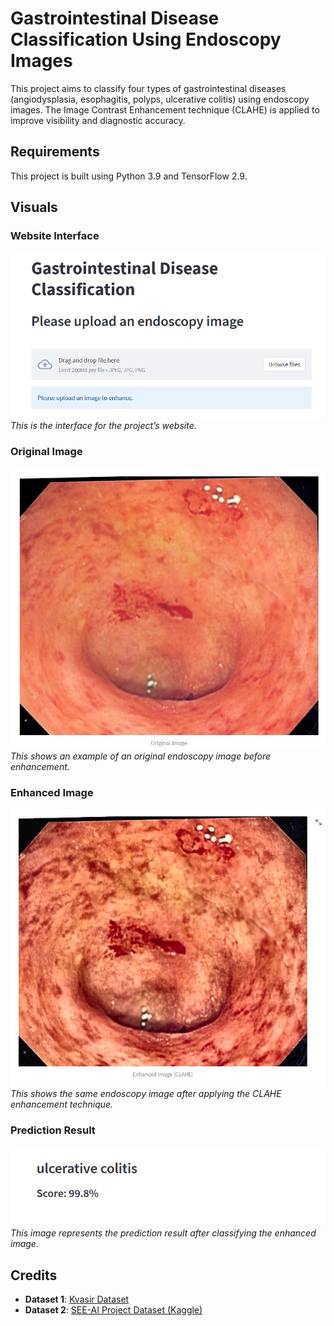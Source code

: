 # Gastrointestinal Disease Classification Using Endoscopy Images
This project aims to classify four types of gastrointestinal diseases (angiodysplasia, esophagitis, polyps, ulcerative colitis) using endoscopy images. The Image Contrast Enhancement technique (CLAHE) is applied to improve visibility and diagnostic accuracy.

## Requirements
This project is built using Python 3.9 and TensorFlow 2.9.

## Visuals

### Website Interface
![Website](images/Website.png)
*This is the interface for the project’s website.*

### Original Image
![Original Image](images/OriImage.png)
*This shows an example of an original endoscopy image before enhancement.*

### Enhanced Image
![Enhanced Image](images/EnhancedImage.png)
*This shows the same endoscopy image after applying the CLAHE enhancement technique.*

### Prediction Result
![Prediction Result](images/Prediction.png)
*This image represents the prediction result after classifying the enhanced image.*

## Credits
- **Dataset 1**: [Kvasir Dataset](https://datasets.simula.no/kvasir/)
- **Dataset 2**: [SEE-AI Project Dataset (Kaggle)](https://www.kaggle.com/datasets/capsuleyolo/kyucapsule)
